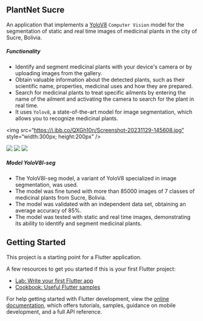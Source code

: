 ## PlantNet Sucre

An application that implements a [YoloV8](https://github.com/ultralytics/ultralytics "YoloV8") `Computer Vision` model for the segmentation of static and real time images of medicinal plants in the city of Sucre, Bolivia.

##### Functionality

- Identify and segment medicinal plants with your device's camera or by uploading images from the gallery.
- Obtain valuable information about the detected plants, such as their scientific name, properties, medicinal uses and how they are prepared.
- Search for medicinal plants to treat specific ailments by entering the name of the ailment and activating the camera to search for the plant in real time.
- It uses `Yolov8`, a state-of-the-art model for image segmentation, which allows you to recognize medicinal plants.

<img src=“https://i.ibb.co/QXGh10n/Screenshot-20231129-145608.jpg” style=“width:300px; height:200px” />

![](https://i.ibb.co/QXGh10n/Screenshot-20231129-145608.jpg)
![](https://i.ibb.co/VxCnFq2/Screenshot-20231129-145616.jpg)
![](https://i.ibb.co/f0w9kt9/Screenshot-20231129-145628.jpg)


##### Model YoloV8l-seg
- The YoloV8l-seg model, a variant of YoloV8 specialized in image segmentation, was used.
- The model was fine tuned with more than 85000 images of 7 classes of medicinal plants from Sucre, Bolivia.
- The model was validated with an independent data set, obtaining an average accuracy of 85%.
- The model was tested with static and real time images, demonstrating its ability to identify and segment medicinal plants.

## Getting Started

This project is a starting point for a Flutter application.

A few resources to get you started if this is your first Flutter project:

- [Lab: Write your first Flutter app](https://docs.flutter.dev/get-started/codelab)
- [Cookbook: Useful Flutter samples](https://docs.flutter.dev/cookbook)

For help getting started with Flutter development, view the
[online documentation](https://docs.flutter.dev/), which offers tutorials,
samples, guidance on mobile development, and a full API reference.
